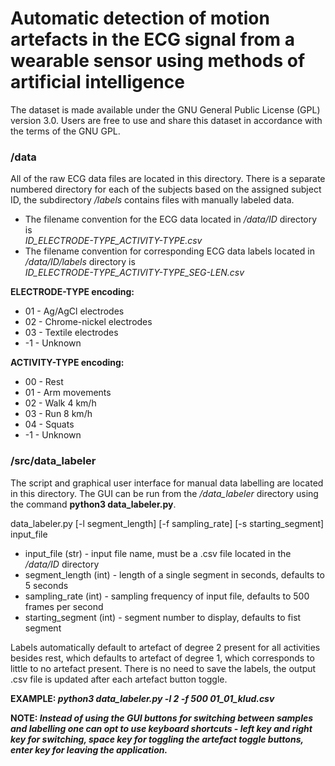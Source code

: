 # Automatic detection of motion artefacts in the ECG signal from a wearable sensor using methods of artificial intelligence

The dataset is made available under the GNU General Public License (GPL) version 3.0. Users are free to use and share this dataset in accordance with the terms of the GNU GPL.

### /data
All of the raw ECG data files are located in this directory. There is a separate numbered directory for each of the subjects based on the assigned subject ID, the subdirectory */labels* contains files with manually labeled data.
* The filename convention for the ECG data located in */data/ID* directory is  
*ID_ELECTRODE-TYPE_ACTIVITY-TYPE.csv*
* The filename convention for corresponding ECG data labels located in */data/ID/labels* directory is  
*ID_ELECTRODE-TYPE_ACTIVITY-TYPE_SEG-LEN.csv*

__ELECTRODE-TYPE encoding:__
* 01    - Ag/AgCl electrodes
* 02    - Chrome-nickel electrodes
* 03    - Textile electrodes
* -1    - Unknown

__ACTIVITY-TYPE encoding:__
* 00    - Rest
* 01    - Arm movements
* 02    - Walk 4 km/h
* 03    - Run 8 km/h
* 04    - Squats
* -1    - Unknown

### /src/data_labeler

The script and graphical user interface for manual data labelling are located in this directory. The GUI can be run from the */data_labeler* directory using the command __python3 data_labeler.py__.

data_labeler.py [-l segment_length] [-f sampling_rate] [-s starting_segment] input_file
* input_file (str)       - input file name, must be a .csv file located in the */data/ID* directory
* segment_length (int)   - length of a single segment in seconds, defaults to 5 seconds
* sampling_rate (int)    - sampling frequency of input file, defaults to 500 frames per second
* starting_segment (int) - segment number to display, defaults to fist segment

Labels automatically default to artefact of degree 2 present for all activities besides rest, which defaults to artefact of degree 1, which corresponds to little to no artefact present. There is no need to save the labels, the output .csv file is updated after each artefact button toggle.

__EXAMPLE: *python3 data_labeler.py -l 2 -f 500 01_01_klud.csv*__

__NOTE: *Instead of using the GUI buttons for switching between samples and labelling one can opt to use keyboard shortcuts - left key and right key for switching, space key for toggling the artefact toggle buttons, enter key for leaving the application.*__


